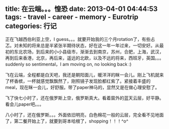 title: 在云端。。。惶恐
date: 2013-04-01 04:44:53
tags: 
    - travel
    - career
    - memory
    - Eurotrip
categories: 行记
---

正在飞越西伯利亚上空，I guess。。。就要开始我的三个月rotation了，有些忐忑。对未知的将来总是半紧张半期待状态，好在这一年一年过来，一切安好。从最初的东北农场，到后来的小小县级市，渐渐去到南京，苏州，合肥，上海，武汉，再到后来香港，北京，再后来，遥远的北欧，以及不远的将来，西班牙，英国。。。suddenly so sentimental，I am moving on, no looking back :)

飞在云端，全程都是白天吧，我还是朝阳面儿，暖洋洋的眯一会儿。刚上飞机就来了杯香槟，一杯就感觉飘飘然了，刚照镜子发现脸都红紫了。紧接着丰盛的meal，现在眯一会儿，好舒服。带了paper神马的，显然又是在做心理安慰了。

飞了快七小时了，还在俄罗斯上空，俄罗斯真大。看着窗外的蓝天云层，好平静。看会儿paper吧。。。

八小时了，还在俄罗斯。。。外面依旧明亮，白色棉花一般的云层，完全看不见地面了，第二餐开始上了，就要到哥本哈根了，shopping！！！^o^

